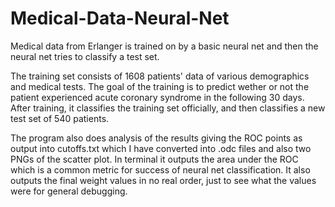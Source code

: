 # Medical-Data-Neural-Net

Medical data from Erlanger is trained on by a basic neural net and then the neural net tries to classify a test set.

The training set consists of 1608 patients' data of various demographics and medical tests. The goal of the training is to predict wether or not the patient experienced acute coronary syndrome in the following 30 days. After training, it classifies the training set officially, and then classifies a new test set of 540 patients. 

The program also does analysis of the results giving the ROC points as output into cutoffs.txt which I have converted into .odc files and also two PNGs of the scatter plot. In terminal it outputs the area under the ROC which is a common metric for success of neural net classification. It also outputs the final weight values in no real order, just to see what the values were for general debugging. 
